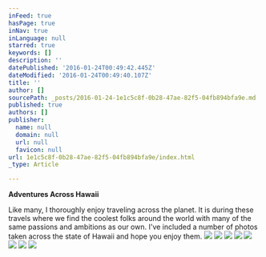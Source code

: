 ```yaml
---
inFeed: true
hasPage: true
inNav: true
inLanguage: null
starred: true
keywords: []
description: ''
datePublished: '2016-01-24T00:49:42.445Z'
dateModified: '2016-01-24T00:49:40.107Z'
title: ''
author: []
sourcePath: _posts/2016-01-24-1e1c5c8f-0b28-47ae-82f5-04fb894bfa9e.md
published: true
authors: []
publisher:
  name: null
  domain: null
  url: null
  favicon: null
url: 1e1c5c8f-0b28-47ae-82f5-04fb894bfa9e/index.html
_type: Article

---
```

**Adventures Across Hawaii**

Like many, I thoroughly enjoy traveling across the planet. It is during these travels where we find the coolest folks around the world with many of the same passions and ambitions as our own. I've included a number of photos taken across the state of Hawaii and hope you enjoy them.
![](https://s3-us-west-2.amazonaws.com/the-grid-img/p/f4cd8157a000fa22fe6b3a6c01fa7cb7d4334abc.jpg)
![](https://s3-us-west-2.amazonaws.com/the-grid-img/p/00b6d53d45c12d44d7088f9b85785ce81b5b4a4b.jpg)
![](https://s3-us-west-2.amazonaws.com/the-grid-img/p/d113b0ce8d7b57c00bae972bee197e237270e4eb.jpg)
![](https://the-grid-user-content.s3-us-west-2.amazonaws.com/573c890d-a7e8-4c7f-b62d-d188d39504e5.jpg)
![](https://s3-us-west-2.amazonaws.com/the-grid-img/p/5d96fcf31823cec6077cd7ba2dad2f393734dfaa.jpg)
![](https://the-grid-user-content.s3-us-west-2.amazonaws.com/28918fda-2c17-4380-857d-2d37b31b7889.jpg)
![](https://the-grid-user-content.s3-us-west-2.amazonaws.com/18d639a2-8e18-47dd-b9bf-3c6aa78cd20f.jpg)
![](https://the-grid-user-content.s3-us-west-2.amazonaws.com/f9acb6e3-d4d3-4f84-a353-9df8ff2060a2.jpg)